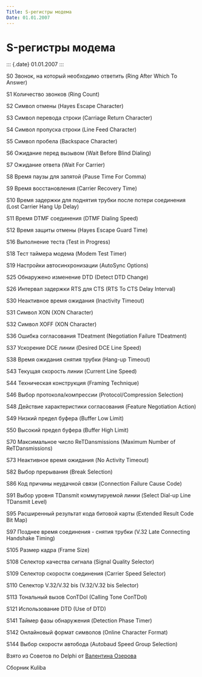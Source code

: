 ```yaml
---
Title: S-регистры модема
Date: 01.01.2007
---
```



S-регистры модема
=================

::: {.date}
01.01.2007
:::

S0 Звонок, на который необходимо ответить (Ring After Which To Answer)

S1 Количество звонков (Ring Count)

S2 Символ отмены (Hayes Escape Character)

S3 Символ перевода строки (Carriage Return Character)

S4 Символ пропуска строки (Line Feed Character)

S5 Символ пробела (Backspace Character)

S6 Ожидание перед вызывом (Wait Before Blind Dialing)

S7 Ожидание ответа (Wait For Carrier)

S8 Время паузы для запятой (Pause Time For Comma)

S9 Время восстановления (Carrier Recovery Time)

S10 Время задержки для поднятия трубки после потери соединения (Lost
Carrier Hang Up Delay)

S11 Время DTMF соединения (DTMF Dialing Speed)

S12 Время защиты отмены (Hayes Escape Guard Time)

S16 Выполнение теста (Test in Progress)

S18 Тест таймера модема (Modem Test Timer)

S19 Настройки автосинхронизации (AutoSync Options)

S25 Обнаружено изменение DTD (Detect DTD Change)

S26 Интервал задержки RTS для CTS (RTS To CTS Delay Interval)

S30 Неактивное время ожидания (Inactivity Timeout)

S31 Символ XON (XON Character)

S32 Символ XOFF (XON Character)

S36 Ошибка согласования TDeatment (Negotiation Failure TDeatment)

S37 Ускорение DCE линии (Desired DCE Line Speed)

S38 Время ожидания снятия трубки (Hang-up Timeout)

S43 Текущая скорость линии (Current Line Speed)

S44 Техническая конструкция (Framing Technique)

S46 Выбор протокола/компрессии (Protocol/Compression Selection)

S48 Действие характеристики согласования (Feature Negotiation Action)

S49 Низкий предел буфера (Buffer Low Limit)

S50 Высокий предел буфера (Buffer High Limit)

S70 Максимальное число ReTDansmissions (Maximum Number of
ReTDansmissions)

S73 Неактивное время ожидания (No Activity Timeout)

S82 Выбор прерывания (Break Selection)

S86 Код причины неудачной связи (Connection Failure Cause Code)

S91 Выбор уровня TDansmit коммутируемой линии (Select Dial-up Line
TDansmit Level)

S95 Расширенный результат кода битовой карты (Extended Result Code Bit
Map)

S97 Позднее время соединения - снятия трубки (V.32 Late Connecting
Handshake Timing)

S105 Размер кадра (Frame Size)

S108 Селектор качества сигнала (Signal Quality Selector)

S109 Селектор скорости соединения (Carrier Speed Selector)

S110 Селектор V.32/V.32 bis (V.32/V.32 bis Selector)

S113 Тональный вызов ConTDol (Calling Tone ConTDol)

S121 Использование DTD (Use of DTD)

S141 Таймер фазы обнаружения (Detection Phase Timer)

S142 Онлайновый формат символов (Online Character Format)

S144 Выбор скорости автобода (Autobaud Speed Group Selection)

Взято из Советов по Delphi от [Валентина
Озерова](mailto:mailto:webmaster@webinspector.com)

Сборник Kuliba
